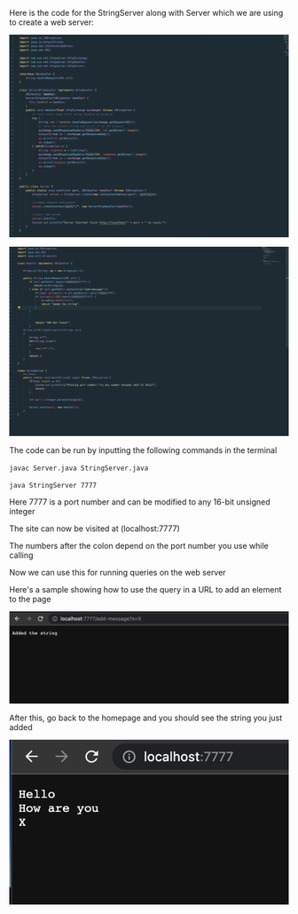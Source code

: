 Here is the code for the StringServer along with Server which we are using to create a web server:

![Code Server](serverss.png)

![Code StringServer](stringserverss.png)

The code can be run by inputting the following commands in the terminal

`javac Server.java StringServer.java`

`java StringServer 7777`

Here 7777 is a port number and can be modified to any 16-bit unsigned integer

The site can now be visited at (localhost:7777)

The numbers after the colon depend on the port number you use while calling

Now we can use this for running queries on the web server

Here's a sample showing how to use the query in a URL to add an element to the page

![Run 1](add1.png)

After this, go back to the homepage and you should see the string you just added

![Output 1](op1.png)
